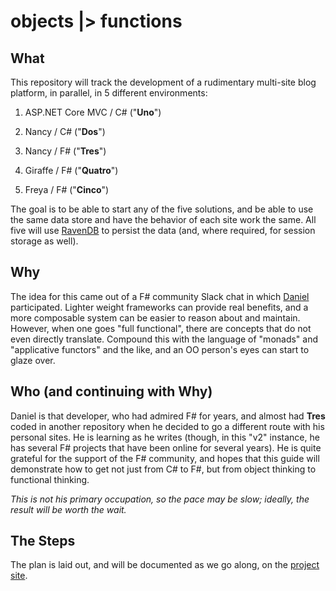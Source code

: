 # objects |> functions

## What

This repository will track the development of a rudimentary multi-site blog platform, in parallel, in 5 different environments:

1. ASP.NET Core MVC / C# ("**Uno**")

2. Nancy / C# ("**Dos**")

3. Nancy / F# ("**Tres**")

4. Giraffe / F# ("**Quatro**")

5. Freya / F# ("**Cinco**")

The goal is to be able to start any of the five solutions, and be able to use the same data store and have the behavior of each site work the same. All five will use [RavenDB](https://ravendb.net) to persist the data (and, where required, for session storage as well).

## Why

The idea for this came out of a F# community Slack chat in which [Daniel](https://github.com/danieljsummers) participated. Lighter weight frameworks can provide real benefits, and a more composable system can be easier to reason about and maintain. However, when one goes "full functional", there are concepts that do not even directly translate. Compound this with the language of "monads" and "applicative functors" and the like, and an OO person's eyes can start to glaze over.

## Who (and continuing with Why)

Daniel is that developer, who had admired F# for years, and almost had **Tres** coded in another repository when he decided to go a different route with his personal sites. He is learning as he writes (though, in this "v2" instance, he has several F# projects that have been online for several years). He is quite grateful for the support of the F# community, and hopes that this guide will demonstrate how to get not just from C# to F#, but from object thinking to functional thinking.

_This is not his primary occupation, so the pace may be slow; ideally, the result will be worth the wait._

## The Steps

The plan is laid out, and will be documented as we go along, on the [project site](http://objects-to-functions.bitbadger.solutions).
